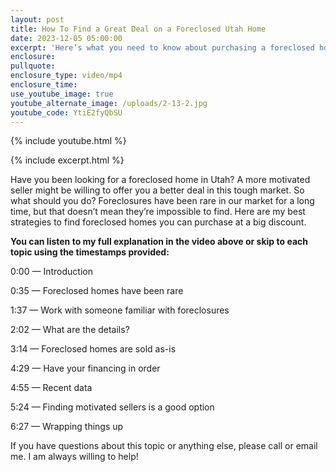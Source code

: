 ```yaml
---
layout: post
title: How To Find a Great Deal on a Foreclosed Utah Home
date: 2023-12-05 05:00:00
excerpt: 'Here’s what you need to know about purchasing a foreclosed home in Utah. '
enclosure:
pullquote:
enclosure_type: video/mp4
enclosure_time:
use_youtube_image: true
youtube_alternate_image: /uploads/2-13-2.jpg
youtube_code: YtiE2fyQbSU
---
```

{% include youtube.html %}

{% include excerpt.html %}

Have you been looking for a foreclosed home in Utah? A more motivated seller might be willing to offer you a better deal in this tough market. So what should you do? Foreclosures have been rare in our market for a long time, but that doesn’t mean they’re impossible to find. Here are my best strategies to find foreclosed homes you can purchase at a big discount.&nbsp;

**You can listen to my full explanation in the video above or skip to each topic using the timestamps provided:**

0:00 — Introduction&nbsp;

0:35 — Foreclosed homes have been rare&nbsp;

1:37 — Work with someone familiar with foreclosures

2:02 — What are the details?&nbsp;

3:14 — Foreclosed homes are sold as-is

4:29 — Have your financing in order&nbsp;

4:55 — Recent data&nbsp;

5:24 — Finding motivated sellers is a good option&nbsp;

6:27 — Wrapping things up

If you have questions about this topic or anything else, please call or email me. I am always willing to help!